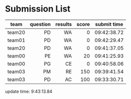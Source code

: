 # Submission List
team    | question  | results  | score | submit time
------|-----:|-----:| ----:|-----
team20 | PD | WA | 0 | 09:42:38.72
team01 | PD | WA | 0 | 09:42:29.47
team20 | PD | WA | 0 | 09:41:37.05
team00 | PE | WA | 20 | 09:41:25.93
team00 | PG | CE | 0 | 09:40:58.06
team03 | PM | RE | 150 | 09:39:41.54
team03 | PD | AC | 100 | 09:33:30.71


update time:  9:43:13.84 
